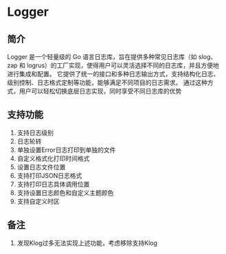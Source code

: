 # Logger
## 简介
Logger 是一个轻量级的 Go 语言日志库，旨在提供多种常见日志库（如 slog、zap 和 logrus）的工厂实现，使得用户可以灵活选择不同的日志库，并且方便地进行集成和配置。
它提供了统一的接口和多种日志输出方式，支持结构化日志、级别控制、日志格式定制等功能，能够满足不同项目的日志需求。 通过这种方式，用户可以轻松切换底层日志实现，同时享受不同日志库的优势
## 支持功能
1. 支持日志级别
2. 日志轮转
3. 单独设置Error日志打印到单独的文件
4. 自定义格式化打印时间格式
5. 设置日志文件位置
6. 支持打印JSON日志格式
7. 支持打印日志具体调用位置
8. 支持设置日志颜色和自定义主题颜色
9. 支持自定义时区
## 备注
1. 发现Klog过多无法实现上述功能，考虑移除支持Klog